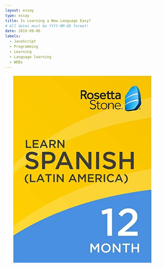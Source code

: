 ```yaml
---
layout: essay
type: essay
title: Is Learning a New Language Easy?
# All dates must be YYYY-MM-DD format!
date: 2019-09-06
labels:
  - JavaScript
  - Programming
  - Learning
  - Language learning
  - WODs
---
```


<img class="ui medium left floated image" src="../images/rosetta.jpg">
